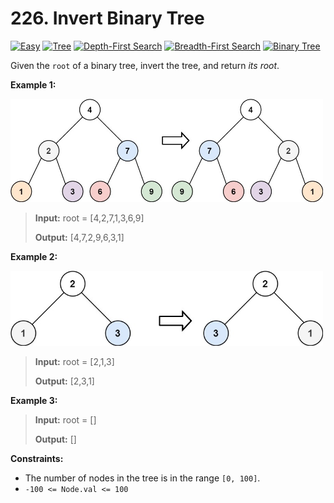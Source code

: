 # 226. Invert Binary Tree

[![Easy](https://img.shields.io/badge/Easy-319148)](#)
[![Tree](https://img.shields.io/badge/Tree-302f33)](#)
[![Depth-First Search](https://img.shields.io/badge/Depth_First_Search-302f33)](#)
[![Breadth-First Search](https://img.shields.io/badge/Breadth_First_Search-302f33)](#)
[![Binary Tree](https://img.shields.io/badge/Binary_Tree-302f33)](#)

Given the `root` of a binary tree, invert the tree, and return _its
root_.

**Example 1:**

<img alt="example 1" src="./example-01.jpg" width="500">

> **Input:** root = [4,2,7,1,3,6,9]
>
> **Output:** [4,7,2,9,6,3,1]

**Example 2:**

<img alt="example 2" src="./example-02.jpg" width="500">

> **Input:** root = [2,1,3]
>
> **Output:** [2,3,1]

**Example 3:**

> **Input:** root = []
>
> **Output:** []

**Constraints:**

- The number of nodes in the tree is in the range `[0, 100]`.
- `-100 <= Node.val <= 100`
